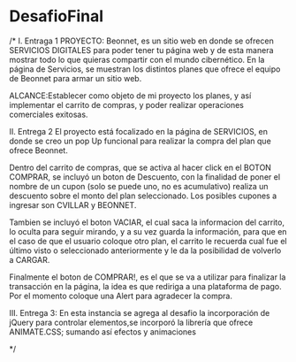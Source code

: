 # DesafioFinal
/*  I. Entraga 1
PROYECTO: Beonnet, es un sitio web en donde se ofrecen SERVICIOS DIGITALES para poder 
tener tu página web y de esta manera mostrar todo lo que quieras compartir con el mundo cibernético.
En la página de Servicios, se muestran los distintos planes que ofrece el equipo de Beonnet para armar 
un sitio web.

ALCANCE:Establecer como objeto de mi proyecto los planes, y así implementar el carrito de compras,
 y poder realizar operaciones comerciales exitosas.
 
   II. Entrega 2
El proyecto está focalizado en la página de SERVICIOS, en donde se creo un pop Up funcional para realizar la compra
del plan que ofrece Beonnet. 

Dentro del carrito de compras, que se activa al hacer click en el BOTON COMPRAR, se incluyó un boton de Descuento,
con la finalidad de poner el nombre de un cupon (solo se puede uno, no es acumulativo) realiza un descuento sobre el monto del 
plan seleccionado. Los posibles cupones a ingresar son CVILLAR y BEONNET.

Tambien se incluyó el boton VACIAR, el cual saca la informacion del carrito, lo oculta para seguir mirando, y a su vez guarda la información,
para que en el caso de que el usuario coloque otro plan, el carrito le recuerda cual fue el último visto o seleccionado anteriormente
y le da la posibilidad de volverlo a CARGAR.

Finalmente el boton de COMPRAR!, es el que se va a utilizar para finalizar la transacción en la página, la idea es que rediriga a una plataforma
de pago. Por el momento coloque una Alert para agradecer la compra.

   III. Entrega 3:
En esta instancia se agrega al desafio la incorporación de jQuery para controlar elementos,se incorporó la librería que ofrece ANIMATE.CSS;
sumando así efectos y animaciones

*/




